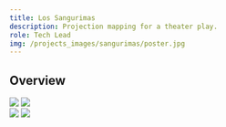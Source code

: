 ```yaml
---
title: Los Sangurimas
description: Projection mapping for a theater play.
role: Tech Lead
img: /projects_images/sangurimas/poster.jpg
---
```


## Overview

<div class="imgs">
<img src="/projects_images/sangurimas/img_1.jpg">
<img src="/projects_images/sangurimas/img_2.jpg">
</div>

<div class="imgs">
<img src="/projects_images/sangurimas/img_3.jpg">
<img src="/projects_images/sangurimas/img_4.jpg">
</div>


<div class="imgs">
    <lazy-video-component
	source="/projects_images/sangurimas/video_1.mp4"
        class="md:w-1/2 object-cover my-10 mx-auto border-gray border shadow-md"
    ></lazy-video-component>
</div>
